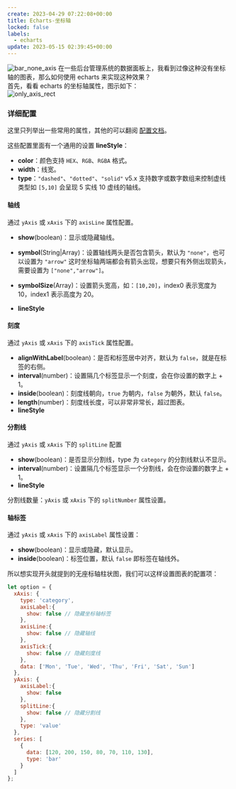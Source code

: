 ```yaml
---
create: 2023-04-29 07:22:08+00:00
title: Echarts-坐标轴
locked: false
labels:
  - echarts
update: 2023-05-15 02:39:45+00:00
---
```


![bar_none_axis](https://user-images.githubusercontent.com/108915955/235289375-af18047d-93dc-47b3-9f1a-bb112d98a893.png)
在一些后台管理系统的数据面板上，我看到过像这种没有坐标轴的图表，那么如何使用 echarts 来实现这种效果？   
首先，看看 echarts 的坐标轴属性，图示如下：  
![only_axis_rect](https://user-images.githubusercontent.com/108915955/235289405-5ba74a73-ace3-4cdb-81ec-062b7ef09f29.jpg)

### 详细配置

这里只列举出一些常用的属性，其他的可以翻阅 [配置文档](https://echarts.apache.org/zh/option.html)。

这些配置里面有一个通用的设置 **lineStyle**：

* **color**：颜色支持 `HEX`、`RGB`、`RGBA` 格式。
* **width**：线宽。
* **type**：`"dashed"`、`"dotted"`、`"solid"` v5.x 支持数字或数字数组来控制虚线类型如 `[5,10]` 会呈现 5 实线 10 虚线的轴线。

#### 轴线

通过 `yAxis` 或 `xAxis` 下的 `axisLine` 属性配置。

* **show**(boolean)：显示或隐藏轴线。

* **symbol**(String|Array)：设置轴线两头是否包含箭头，默认为 `"none"`，也可以设置为 `"arrow"`
  这时坐标轴两端都会有箭头出现，想要只有外侧出现箭头，需要设置为 `["none","arrow"]`。
* **symbolSize**(Array)：设置箭头宽高，如：`[10,20]`，index0 表示宽度为 10，index1 表示高度为 20。
* **lineStyle**

#### 刻度

通过 `yAxis` 或 `xAxis` 下的 `axisTick` 属性配置。

* **alignWithLabel**(boolean)：是否和标签居中对齐，默认为 `false`，就是在标签的右侧。
* **interval**(number)：设置隔几个标签显示一个刻度，会在你设置的数字上 + 1。
* **inside**(boolean)：刻度线朝向，`true` 为朝内，`false` 为朝外，默认 `false`。
* **length**(number)：刻度线长度，可以非常非常长，超过图表。
* **lineStyle**

#### 分割线

通过 `yAxis` 或 `xAxis` 下的 `splitLine` 配置

* **show**(boolean)：是否显示分割线，type 为 `category` 的分割线默认不显示。
* **interval**(number)：设置隔几个标签显示一个分割线，会在你设置的数字上 + 1。
* **lineStyle**

分割线数量：`yAxis` 或 `xAxis` 下的 `splitNumber` 属性设置。

#### 轴标签

通过 `yAxis` 或 `xAxis` 下的 `axisLabel` 属性设置：

* **show**(boolean)：显示或隐藏，默认显示。
* **inside**(boolean)：标签位置，默认 `false` 即标签在轴线外。

所以想实现开头就提到的无座标轴柱状图，我们可以这样设置图表的配置项：

```js
let option = {
  xAxis: {
    type: 'category',
    axisLabel:{
      show: false // 隐藏坐标轴标签
    },
    axisLine:{
      show: false // 隐藏轴线
    },
    axisTick:{
      show: false // 隐藏刻度线
    },
    data: ['Mon', 'Tue', 'Wed', 'Thu', 'Fri', 'Sat', 'Sun']
  },
  yAxis: {
    axisLabel:{
      show: false
    },
    splitLine:{
      show: false // 隐藏分割线
    },
    type: 'value'
  },
  series: [
    {
      data: [120, 200, 150, 80, 70, 110, 130],
      type: 'bar'
    }
  ]
};
```